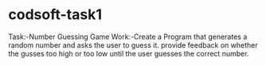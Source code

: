 # codsoft-task1
Task:-Number Guessing Game
Work:-Create a Program that generates a random number and asks the user to guess it.
provide feedback on whether the gusses too high or too low until the user guesses the correct number.
